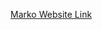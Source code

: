 <a href="https://marko-login-website.netlify.app">Marko Website Link</a>
                    
<style>
    font-size 30px;
</style>